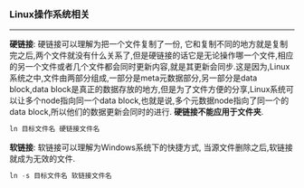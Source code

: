 ### Linux操作系统相关

***

**硬链接**: 硬链接可以理解为把一个文件复制了一份, 它和复制不同的地方就是复制完之后,两个文件就没有什么关系了,但是硬链接的话它是无论操作哪一个文件,相应的另一个文件或者几个文件都会同时更新内容,就是其更新会同步.这是因为,Linux系统之中,文件由两部分组成,一部分是meta元数据部分,另一部分是data block,data block是真正的数据存放的地方,但是为了文件方便的分享,Linux系统可以让多个node指向同一个data block,也就是说,多个元数据node指向了同一个的data block,所以他们的数据更新会同时的进行. **硬链接不能应用于文件夹**.

```java
ln 目标文件名 硬链接文件名
```

**软链接**: 软链接可以理解为Windows系统下的快捷方式, 当源文件删除之后,软链接就成为无效的文件.

```php
ln -s 目标文件名 软链接文件名
```



